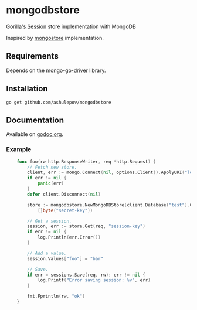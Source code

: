 mongodbstore
==========

[Gorilla's Session](http://www.gorillatoolkit.org/pkg/sessions) store implementation with MongoDB

Inspired by [mongostore](https://github.com/kidstuff/mongostore) implementation.

## Requirements

Depends on the [mongo-go-driver](https://github.com/mongodb/mongo-go-driver) library.

## Installation

    go get github.com/ashulepov/mongodbstore

## Documentation

Available on [godoc.org](http://www.godoc.org/github.com/ashulepov/mongodbstore).

### Example
```go
    func foo(rw http.ResponseWriter, req *http.Request) {
        // Fetch new store.
        client, err := mongo.Connect(nil, options.Client().ApplyURI("localhost"))
        if err != nil {
        	panic(err)
        }
        defer client.Disconnect(nil)

        store := mongodbstore.NewMongoDBStore(client.Database("test").Collection("test_session"), 3600, true,
            []byte("secret-key"))

        // Get a session.
        session, err := store.Get(req, "session-key")
        if err != nil {
            log.Println(err.Error())
        }

        // Add a value.
        session.Values["foo"] = "bar"

        // Save.
        if err = sessions.Save(req, rw); err != nil {
            log.Printf("Error saving session: %v", err)
        }

        fmt.Fprintln(rw, "ok")
    }
```